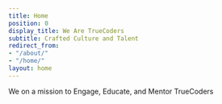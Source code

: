 ```yaml
---
title: Home
position: 0
display_title: We Are TrueCoders
subtitle: Crafted Culture and Talent
redirect_from:
- "/about/"
- "/home/"
layout: home
---
```


We on a mission to Engage, Educate, and Mentor TrueCoders